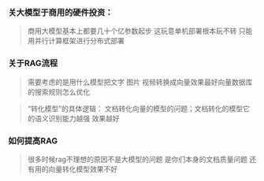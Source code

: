 

### 关大模型于商用的硬件投资：
> 商用大模型基本上都要几十个亿参数起步  这玩意单机部署根本玩不转  只能用并行计算框架进行分布式部署

### 关于RAG流程
> 需要考虑的是用什么模型把文字  图片  视频转换成向量效果最好向量数据库的搜索规则怎么优化

> “转化模型”的具体逻辑：
文档转化向量的模型的问题；文档转化的模型它的语义识别能力越强 效果越好

### 如何提高RAG
> 很多时候rag不理想的原因不是大模型的问题  是你们本身的文档质量问题 还有用的向量转化模型效果不好 
